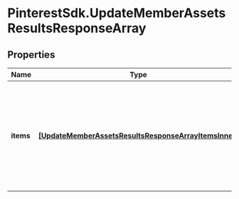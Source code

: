 # PinterestSdk.UpdateMemberAssetsResultsResponseArray

## Properties

Name | Type | Description | Notes
------------ | ------------- | ------------- | -------------
**items** | [**[UpdateMemberAssetsResultsResponseArrayItemsInner]**](UpdateMemberAssetsResultsResponseArrayItemsInner.md) | List of assigned/updated member asset access. If there is an error, an exception object will be returned. If the action was successfully completed, a response object will be returned. | [optional] 


